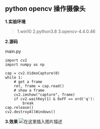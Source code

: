 ## python opencv 操作摄像头
**1.实验环境**
>1.win10
>2.python3.8
>3.opencv-4.4.0.46

**2.源码**

main.py

```
import cv2
import numpy as np

cap = cv2.VideoCapture(0)
while 1:
    # get a frame
    ret, frame = cap.read()
    # show a frame
    cv2.imshow("capture", frame)
    if cv2.waitKey(1) & 0xFF == ord('q'):
        break
cap.release()
cv2.destroyAllWindows()
```

**3.效果**
![在这里插入图片描述](https://img-blog.csdnimg.cn/20201104145044659.png?x-oss-process=image/watermark,type_ZmFuZ3poZW5naGVpdGk,shadow_10,text_aHR0cHM6Ly9ibG9nLmNzZG4ubmV0L3FxXzQzOTM4MDUy,size_16,color_FFFFFF,t_70#pic_center)
